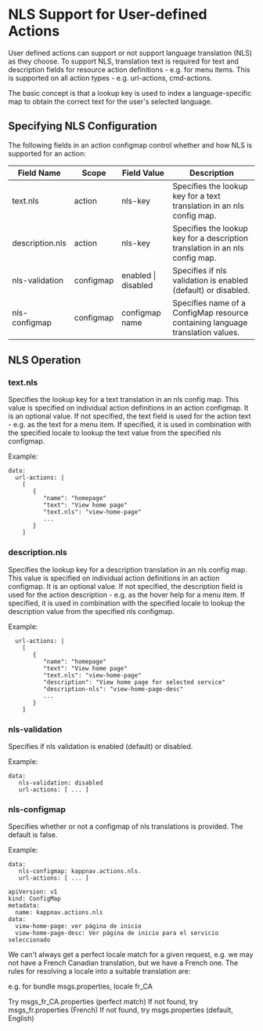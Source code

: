 # NLS Support for User-defined Actions

User defined actions can support or not support language translation (NLS) as they choose. To support NLS, translation text is required for text and description fields for resource action definitions - e.g. for menu items.  This is supported on all action types - e.g. url-actions, cmd-actions. 

The basic concept is that a lookup key is used to index a language-specific map to obtain the correct text for the user's selected language. 

## Specifying NLS Configuration

The following fields in an action configmap control whether and how NLS is supported for an action: 

| Field Name      | Scope      | Field Value | Description | 
|-----------------|------------|-------------|-------------|
| text.nls        | action     | nls-key     | Specifies the lookup key for a text translation in an nls config map. |
| description.nls | action     | nls-key     | Specifies the lookup key for a description translation in an nls config map. |
| nls-validation  | configmap  | enabled \| disabled | Specifies if nls validation is enabled (default) or disabled. | 
| nls-configmap   | configmap  | configmap name | Specifies name of a ConfigMap resource containing language translation values.  |

##  NLS Operation

### text.nls

Specifies the lookup key for a text translation in an nls config map. This value is specified on individual action definitions in an action configmap. It is an optional value.  If not specified, the text field is used for the action text - e.g. as the text for a menu item.  If specified, it is used in combination with the specified locale to lookup the text value from the specified nls configmap. 

Example: 

```
data:
  url-actions: | 
    [
       {
          "name": "homepage"
          "text": "View home page" 
          "text.nls": "view-home-page"
          ...   
       }
    ]
```


### description.nls 

Specifies the lookup key for a description translation in an nls config map. This value is specified on individual action definitions in an action configmap. It is an optional value.  If not specified, the description field is used for the action description - e.g. as the hover help for a menu item.  If specified, it is used in combination with the specified locale to lookup the description value from the specified nls configmap. 

Example:
 
```
  url-actions: | 
    [
       {
          "name": "homepage"
          "text": "View home page" 
          "text.nls": "view-home-page"
          "description": "View home page for selected service"
          "description-nls": "view-home-page-desc"
          ...   
       }
    ]
```

### nls-validation 

Specifies if nls validation is enabled (default) or disabled.

Example: 

```
data: 
   nls-validation: disabled 
   url-actions: [ ... ]
```


### nls-configmap

Specifies whether or not a configmap of nls translations is provided. The default is false.

Example: 

```
data: 
   nls-configmap: kappnav.actions.nls.
   url-actions: [ ... ]
```

```
apiVersion: v1
kind: ConfigMap
metadata:
  name: kappnav.actions.nls
data: 
  view-home-page: ver página de inicio
  view-home-page-desc: Ver página de inicio para el servicio seleccionado
```

We can't always get a perfect locale match for a given request, e.g. we may not have a French Canadian translation, but we have a French one. The rules for resolving a locale into a suitable translation are:

e.g. for bundle msgs.properties, locale fr_CA

Try msgs_fr_CA.properties (perfect match)
If not found, try msgs_fr.properties (French)
If not found, try msgs.properties (default, English)
